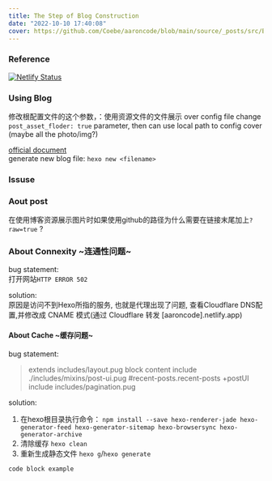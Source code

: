 ```yaml
---
title: The Step of Blog Construction
date: "2022-10-10 17:40:08"
cover: https://github.com/Coebe/aaroncode/blob/main/source/_posts/src/BlogConstruction.png?raw=true
---
```


### Reference

[![Netlify Status](https://api.netlify.com/api/v1/badges/6417f999-72a6-4ebd-994d-0d5118d42bb3/deploy-status)](https://app.netlify.com/sites/sprightly-croquembouche-951681/deploys)  

### Using Blog

修改根配置文件的这个参数，：使用资源文件的文件展示
over config file change `post_asset_floder: true` parameter, then can use local path to config cover (maybe all the photo/img?)

[official document](https://hexo.io/zh-cn/docs/writing.html)  
generate new blog file:
`hexo new <filename>`

### Issuse

### Aout post

在使用博客资源展示图片时如果使用github的路径为什么需要在链接末尾加上`?raw=true` ?

### About Connexity ~连通性问题~

bug statement:  
打开网站`HTTP ERROR 502`  

solution:  
原因是访问不到Hexo所指的服务, 也就是代理出现了问题, 查看Cloudflare DNS配置,并修改成 CNAME 模式(通过 Cloudflare 转发 [aaroncode].netlify.app)

#### About Cache ~缓存问题~

bug statement:  
> extends includes/layout.pug block content include ./includes/mixins/post-ui.pug #recent-posts.recent-posts +postUI include includes/pagination.pug

solution:  
1. 在hexo根目录执行命令：
`npm install --save hexo-renderer-jade hexo-generator-feed hexo-generator-sitemap hexo-browsersync hexo-generator-archive`  
2. 清除缓存
`hexo clean`  
3. 重新生成静态文件
`hexo g`/`hexo generate`

```C++
code block example
```
